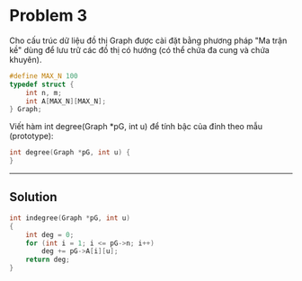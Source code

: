 # Problem 3

Cho cấu trúc dữ liệu đồ thị Graph được cài đặt bằng phương pháp "Ma trận kề" dùng để lưu trữ các đồ thị có hướng (có thể chứa đa cung và chứa khuyên).

```c
#define MAX_N 100
typedef struct {
    int n, m;
    int A[MAX_N][MAX_N];
} Graph;
```

Viết hàm int degree(Graph *pG, int u) để tính bậc của đỉnh theo mẫu (prototype):

```c
int degree(Graph *pG, int u) {
}
```

---

## Solution

```c
int indegree(Graph *pG, int u)
{
    int deg = 0;
    for (int i = 1; i <= pG->n; i++)
        deg += pG->A[i][u];
    return deg;
}
```
